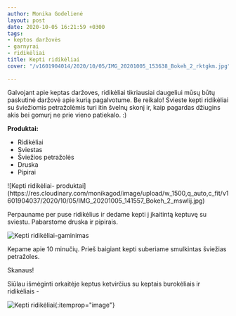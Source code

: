```yaml
---
author: Monika Godelienė
layout: post
date: 2020-10-05 16:21:59 +0300
tags:
- keptos daržovės
- garnyrai
- ridikėliai
title: Kepti ridikėliai
cover: "/v1601904014/2020/10/05/IMG_20201005_153638_Bokeh_2_rktgkm.jpg"

---
```

Galvojant apie keptas daržoves, ridikėliai tikriausiai daugeliui mūsų būtų paskutinė daržovė apie kurią pagalvotume. Be reikalo! Svieste kepti ridikėliai su šviežiomis petražolėmis turi itin švelnų skonį ir, kaip pagardas džiugins akis bei gomurį ne prie vieno patiekalo. :)

**Produktai:**

* <span itemprop="recipeIngredient">Ridikėliai</span>
* <span itemprop="recipeIngredient">Sviestas</span>
* <span itemprop="recipeIngredient">Šviežios petražolės</span>
* <span itemprop="recipeIngredient">Druska</span>
* <span itemprop="recipeIngredient">Pipirai</span>

<div itemprop="recipeInstructions" markdown="1">
![Kepti ridikėliai- produktai](https://res.cloudinary.com/monikagod/image/upload/w_1500,q_auto,c_fit/v1601904037/2020/10/05/IMG_20201005_141557_Bokeh_2_mswlij.jpg)

Perpauname per puse ridikėlius ir dedame kepti į įkaitintą keptuvę su sviestu. Pabarstome druska ir pipirais.

![Kepti ridikėliai-gaminimas](https://res.cloudinary.com/monikagod/image/upload/w_1500,q_auto,c_fit/v1601904013/2020/10/05/IMG_20201005_152414_pgaswx.jpg)

Kepame apie 10 minučių. Prieš baigiant kepti suberiame smulkintas šviežias petražoles.
</div>

Skanaus!

Siūlau išmėginti orkaitėje keptus ketvirčius su keptais burokėliais ir ridikėliais -

![Kepti ridikėliai](https://res.cloudinary.com/monikagod/image/upload/w_1500,q_auto,c_fit/v1601904014/2020/10/05/IMG_20201005_153638_Bokeh_2_rktgkm.jpg){:itemprop="image"}